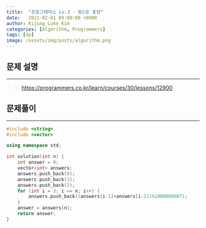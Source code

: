 ```yaml
---
title:  "프로그래머스 Lv.3 - N으로 표현"
date:   2021-02-01 09:00:00 +0900
author: Kijung Luke Kim
categories: [Algorithm, Programmers]
tags: [dp]
image: /assets/img/posts/algorithm.png
---
```


## 문제 설명
---

> https://programmers.co.kr/learn/courses/30/lessons/12900

## 문제풀이
---

```cpp
#include <string>
#include <vector>

using namespace std;

int solution(int n) {
    int answer = 0;
    vector<int> answers;
    answers.push_back(0);
    answers.push_back(1);
    answers.push_back(2);
    for (int i = 3; i <= n; i++) {
        answers.push_back((answers[i-1]+answers[i-2])%1000000007);
    }
    answer = answers[n];
    return answer;
}
```